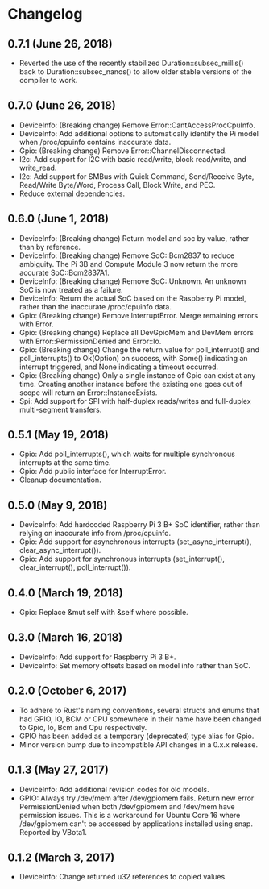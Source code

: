 # Changelog

## 0.7.1 (June 26, 2018)

* Reverted the use of the recently stabilized Duration::subsec_millis() back to Duration::subsec_nanos() to allow older stable versions of the compiler to work.

## 0.7.0 (June 26, 2018)

* DeviceInfo: (Breaking change) Remove Error::CantAccessProcCpuInfo.
* DeviceInfo: Add additional options to automatically identify the Pi model when /proc/cpuinfo contains inaccurate data.
* Gpio: (Breaking change) Remove Error::ChannelDisconnected.
* I2c: Add support for I2C with basic read/write, block read/write, and write_read.
* I2c: Add support for SMBus with Quick Command, Send/Receive Byte, Read/Write Byte/Word, Process Call, Block Write, and PEC.
* Reduce external dependencies.

## 0.6.0 (June 1, 2018)

* DeviceInfo: (Breaking change) Return model and soc by value, rather than by reference.
* DeviceInfo: (Breaking change) Remove SoC::Bcm2837 to reduce ambiguity. The Pi 3B and Compute Module 3 now return the more accurate SoC::Bcm2837A1.
* DeviceInfo: (Breaking change) Remove SoC::Unknown. An unknown SoC is now treated as a failure.
* DeviceInfo: Return the actual SoC based on the Raspberry Pi model, rather than the inaccurate /proc/cpuinfo data.
* Gpio: (Breaking change) Remove InterruptError. Merge remaining errors with Error.
* Gpio: (Breaking change) Replace all DevGpioMem and DevMem errors with Error::PermissionDenied and Error::Io.
* Gpio: (Breaking change) Change the return value for poll_interrupt() and poll_interrupts() to Ok(Option) on success, with Some() indicating an interrupt triggered, and None indicating a timeout occurred.
* Gpio: (Breaking change) Only a single instance of Gpio can exist at any time. Creating another instance before the existing one goes out of scope will return an Error::InstanceExists.
* Spi: Add support for SPI with half-duplex reads/writes and full-duplex multi-segment transfers.

## 0.5.1 (May 19, 2018)

* Gpio: Add poll_interrupts(), which waits for multiple synchronous interrupts at the same time.
* Gpio: Add public interface for InterruptError.
* Cleanup documentation.

## 0.5.0 (May 9, 2018)

* DeviceInfo: Add hardcoded Raspberry Pi 3 B+ SoC identifier, rather than relying on inaccurate info from /proc/cpuinfo.
* Gpio: Add support for asynchronous interrupts (set_async_interrupt(), clear_async_interrupt()).
* Gpio: Add support for synchronous interrupts (set_interrupt(), clear_interrupt(), poll_interrupt()).

## 0.4.0 (March 19, 2018)

* Gpio: Replace &mut self with &self where possible.

## 0.3.0 (March 16, 2018)

* DeviceInfo: Add support for Raspberry Pi 3 B+.
* DeviceInfo: Set memory offsets based on model info rather than SoC.

## 0.2.0 (October 6, 2017)

* To adhere to Rust's naming conventions, several structs and enums that had GPIO, IO, BCM or CPU somewhere in their name have been changed to Gpio, Io, Bcm and Cpu respectively.
* GPIO has been added as a temporary (deprecated) type alias for Gpio.
* Minor version bump due to incompatible API changes in a 0.x.x release.

## 0.1.3 (May 27, 2017)

* DeviceInfo: Add additional revision codes for old models.
* GPIO: Always try /dev/mem after /dev/gpiomem fails. Return new error PermissionDenied when both /dev/gpiomem and /dev/mem have permission issues. This is a workaround for Ubuntu Core 16 where /dev/gpiomem can't be accessed by applications installed using snap. Reported by VBota1.

## 0.1.2 (March 3, 2017)

* DeviceInfo: Change returned u32 references to copied values.
